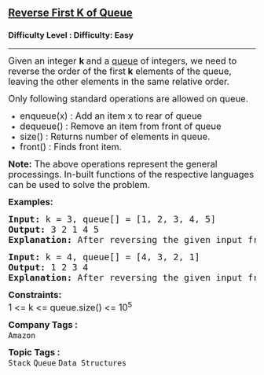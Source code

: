 <h2><a href="https://www.geeksforgeeks.org/problems/reverse-first-k-elements-of-queue--123903/1?page=1&category=Stack&difficulty=Easy&status=unsolved&sortBy=submissions">Reverse First K of Queue</a></h2><h3>Difficulty Level : Difficulty: Easy</h3><hr><div class="problems_problem_content__Xm_eO"><p><span style="font-size: 18px;">Given an integer <strong>k </strong>and a&nbsp;<a href="http://www.geeksforgeeks.org/queue-data-structure/">queue</a>&nbsp;of integers, we need to reverse the order of the first<strong> k</strong> elements of the queue, leaving the other elements in the same relative order.</span></p>
<p><span style="font-size: 18px;">Only following standard operations are allowed on queue.</span></p>
<ul>
<li><span style="font-size: 18px;">enqueue(x) : Add an item x to rear of queue</span></li>
<li><span style="font-size: 18px;">dequeue() : Remove an item from front of queue</span></li>
<li><span style="font-size: 18px;">size() : Returns number of elements in queue.</span></li>
<li><span style="font-size: 18px;">front() : Finds front item.<br></span></li>
</ul>
<p><strong style="font-size: 18px;">Note:</strong><span style="font-size: 18px;">&nbsp;The above operations represent the general processings. In-built functions of the respective languages can be used to solve the problem.</span></p>
<p><strong><span style="font-size: 18px;">Examples:</span></strong></p>
<pre><strong><span style="font-size: 18px;">Input: </span></strong><span style="font-size: 18px;">k =</span><span style="font-size: 18px;"> 3, queue[] = [1, 2, 3, 4, 5]
<strong>Output: </strong>3 2 1 4 5
<strong>Explanation: </strong>After reversing the given input from the 3rd position the resultant output will be 3 2 1 4 5.</span>
</pre>
<pre><strong><span style="font-size: 18px;">Input: </span></strong><span style="font-size: 18px;">k = 4, queue[] = [4, 3, 2, 1]
<strong>Output: </strong>1 2 3 4
<strong>Explanation: </strong>After reversing the given input from the 4th position the resultant output will be 1 2 3 4.</span></pre>
<p><span style="font-size: 18px;"><strong>Constraints:</strong><br>1 &lt;= k &lt;= queue.size() &lt;= 10<sup>5</sup></span></p></div><p><span style=font-size:18px><strong>Company Tags : </strong><br><code>Amazon</code>&nbsp;<br><p><span style=font-size:18px><strong>Topic Tags : </strong><br><code>Stack</code>&nbsp;<code>Queue</code>&nbsp;<code>Data Structures</code>&nbsp;